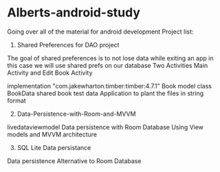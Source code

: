 # Alberts-android-study
Going over all of the material for android development
Project list:

1. Shared Preferences for DAO project

The goal of shared preferences is to not lose data while exiting an app 
in this case we will use shared prefs on our database 
Two Activities
Main Activity and Edit Book Activity

implementation "com.jakewharton.timber:timber:4.7.1"
Book model class
BookData shared book test data
Application to plant the files in string format

2. Data-Persistence-with-Room-and-MVVM

livedataviewmodel Data persistence with Room Database Using View models and MVVM architecture

3. SQL Lite Data persistance

Data persistence Alternative to Room Database

